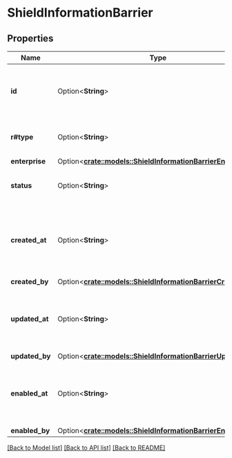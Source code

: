 # ShieldInformationBarrier

## Properties

Name | Type | Description | Notes
------------ | ------------- | ------------- | -------------
**id** | Option<**String**> | The unique identifier for the shield information barrier | [optional]
**r#type** | Option<**String**> | The type of the shield information barrier | [optional]
**enterprise** | Option<[**crate::models::ShieldInformationBarrierEnterprise**](ShieldInformationBarrier_enterprise.md)> |  | [optional]
**status** | Option<**String**> | Status of the shield information barrier | [optional]
**created_at** | Option<**String**> | ISO date time string when this shield information barrier object was created. | [optional]
**created_by** | Option<[**crate::models::ShieldInformationBarrierCreatedBy**](ShieldInformationBarrier_created_by.md)> |  | [optional]
**updated_at** | Option<**String**> | ISO date time string when this shield information barrier was updated. | [optional]
**updated_by** | Option<[**crate::models::ShieldInformationBarrierUpdatedBy**](ShieldInformationBarrier_updated_by.md)> |  | [optional]
**enabled_at** | Option<**String**> | ISO date time string when this shield information barrier was enabled. | [optional]
**enabled_by** | Option<[**crate::models::ShieldInformationBarrierEnabledBy**](ShieldInformationBarrier_enabled_by.md)> |  | [optional]

[[Back to Model list]](../README.md#documentation-for-models) [[Back to API list]](../README.md#documentation-for-api-endpoints) [[Back to README]](../README.md)


